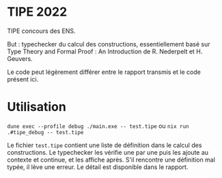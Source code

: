 # TIPE 2022
TIPE concours des ENS.

But : typechecker du calcul des constructions, essentiellement basé
sur Type Theory and Formal Proof : An Introduction de R. Nederpelt et H. Geuvers.

Le code peut légèrement différer entre le rapport transmis et le code présent ici.

# Utilisation
`dune exec --profile debug ./main.exe -- test.tipe` ou `nix run .#tipe_debug -- test.tipe`

Le fichier `test.tipe` contient une liste de définition dans le calcul des constructions.
Le typechecker les vérifie une par une puis les ajoute au contexte et continue, et les affiche
après. S'il rencontre une définition mal typée, il lève une erreur. Le détail est disponible
dans le rapport.